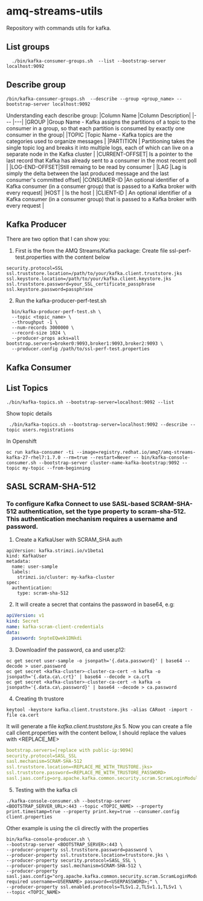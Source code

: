# amq-streams-utils
Repository with commands utils for kafka. 


## List groups
```command
  ./bin/kafka-consumer-groups.sh  --list --bootstrap-server localhost:9092
```
## Describe group
```command 
/bin/kafka-consumer-groups.sh  --describe --group <group_name> --bootstrap-server localhost:9092
```
Understanding each describe group:
|Column Name   |Column Description|
|---           |---|
|GROUP         |Group Name - Kafka assigns the partitions of a topic to the consumer in a group, so that each partition is consumed by exactly one consumer in the group|
|TOPIC         |Topic Name - Kafka topics are the categories used to organize messages |
|PARTITION     | Partitioning takes the single topic log and breaks it into multiple logs, each of which can live on a separate node in the Kafka cluster   |
|CURRENT-OFFSET| Is a pointer to the last record that Kafka has already sent to a consumer in the most recent poll |
|LOG-END-OFFSET|Still remaing to be read by consumer |
|LAG           |Lag is simply the delta between the last produced message and the last consumer's committed offset|
|CONSUMER-ID   |An optional identifier of a Kafka consumer (in a consumer group) that is passed to a Kafka broker with every request|
|HOST          | Is the host           |
|CLIENT-ID     | An optional identifier of a Kafka consumer (in a consumer group) that is passed to a Kafka broker with every request      |

## Kafka Producer
There are two option that I can show you: 
1. First is the from the AMQ Streams/Kafka package:
Create file ssl-perf-test.properties with the content below
```console
security.protocol=SSL
ssl.truststore.location=/path/to/your/kafka.client.truststore.jks
ssl.keystore.location=/path/to/your/kafka.client.keystore.jks
ssl.truststore.password=your_SSL_certificate_passphrase
ssl.keystore.password=passphrase
```
2. Run the kafka-producer-perf-test.sh
```shell
  bin/kafka-producer-perf-test.sh \
  --topic <topic_name> \
  --throughput -1 \
  --num-records 3000000 \
  --record-size 1024 \
  --producer-props acks=all bootstrap.servers=broker0:9093,broker1:9093,broker2:9093 \
  --producer.config /path/to/ssl-perf-test.properties
```

## Kafka Consumer


## List Topics
```shell
./bin/kafka-topics.sh --bootstrap-server=localhost:9092 --list
```
Show topic details 
```shell
 ./bin/kafka-topics.sh --bootstrap-server=localhost:9092 --describe --topic users.registrations
```
In Openshift
```shell
oc run kafka-consumer -ti --image=registry.redhat.io/amq7/amq-streams-kafka-27-rhel7:1.7.0 --rm=true --restart=Never -- bin/kafka-console-consumer.sh --bootstrap-server cluster-name-kafka-bootstrap:9092 --topic my-topic --from-beginning
```

## SASL SCRAM-SHA-512
### To configure Kafka Connect to use SASL-based SCRAM-SHA-512 authentication, set the type property to scram-sha-512. This authentication mechanism requires a username and password.
1. Create a KafkaUser with SCRAM_SHA auth
```shell
apiVersion: kafka.strimzi.io/v1beta1
kind: KafkaUser
metadata:
  name: user-sample
  labels:
    strimzi.io/cluster: my-kafka-cluster
spec:
  authentication:
    type: scram-sha-512
```
2. It will create a secret that contains the password in base64, e.g:
```yaml
apiVersion: v1
kind: Secret
name: kafka-scram-client-credentials
data:
  password: SnpteEQwek1DNkdi
```
3. Downloadinf the password, ca and user.p12:
```shell
oc get secret user-sample -o jsonpath='{.data.password}' | base64 --decode > user.password
oc get secret <kafka-cluster>-cluster-ca-cert -n kafka -o jsonpath='{.data.ca\.crt}' | base64 --decode > ca.crt
oc get secret <kafka-cluster>-cluster-ca-cert -n kafka -o jsonpath='{.data.ca\.password}' | base64 --decode > ca.password
```
4. Creating th trustore
```shell
keytool -keystore kafka.client.truststore.jks -alias CARoot -import -file ca.cert 
```
It will generate a file *kafka.client.truststore.jks*
5. Now you can create a file call client.properties with the content bellow, I should replace the values with <REPLACE_ME>
```yaml
bootstrap.servers=[replace with public-ip:9094]
security.protocol=SASL_SSL
sasl.mechanism=SCRAM-SHA-512
ssl.truststore.location=<REPLACE_ME_WITH_TRUSTORE.jks>
ssl.truststore.password=<REPLACE_ME_WITH_TRUSTORE_PASSWORD>
sasl.jaas.config=org.apache.kafka.common.security.scram.ScramLoginModule required username="<REPLACE_ME_USER>" password="<REPLACE_ME_USER_PASSWORD"
```
5. Testing with the kafka cli
```shell
./kafka-console-consumer.sh --bootstrap-server <BOOTSTRAP_SERVER_URL>:443 --topic <TOPIC_NAME> --property print.timestamp=true --property print.key=true --consumer.config client.properties
```

Other example is using the cli directly with the properties
```shell
bin/kafka-console-producer.sh \
--bootstrap-server <BOOTSTRAP_SERVER>:443 \
--producer-property ssl.truststore.password=password \
--producer-property ssl.truststore.location=truststore.jks \
--producer-property security.protocol=SASL_SSL \
--producer-property sasl.mechanism=SCRAM-SHA-512 \
--producer-property sasl.jaas.config="org.apache.kafka.common.security.scram.ScramLoginModule required username=<USERNAME> password=<USERPASSWORD>;" \
--producer-property ssl.enabled.protocols=TLSv1.2,TLSv1.1,TLSv1 \
--topic <TOPIC_NAME>
```
